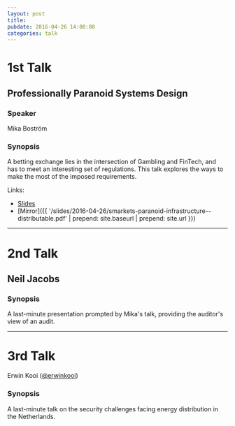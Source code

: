 ```yaml
---
layout: post
title: 
pubdate: 2016-04-26 14:00:00
categories: talk
---
```


# 1st Talk

## Professionally Paranoid Systems Design


### Speaker

Mika Boström

### Synopsis

A betting exchange lies in the intersection of Gambling and FinTech, and has to meet an
interesting set of regulations. This talk explores the ways to make the most of the imposed
requirements.

Links:

- [Slides](http://bostik.iki.fi/dc4420/smarkets-paranoid-infrastructure--distributable.pdf)
- [Mirror]({{ '/slides/2016-04-26/smarkets-paranoid-infrastructure--distributable.pdf'  | prepend: site.baseurl | prepend: site.url }})

<hr>

# 2nd Talk

## Neil Jacobs

### Synopsis

A last-minute presentation prompted by Mika's talk, providing the auditor's view of an audit.

<hr>

# 3rd Talk

Erwin Kooi ([@erwinkooi](https://twitter.com/erwinkooi))

### Synopsis

A last-minute talk on the security challenges facing energy distribution in the Netherlands.

